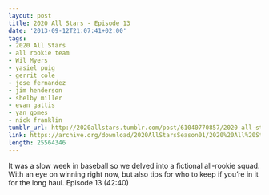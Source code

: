 ```yaml
---
layout: post
title: 2020 All Stars - Episode 13
date: '2013-09-12T21:07:41+02:00'
tags:
- 2020 All Stars
- all rookie team
- Wil Myers
- yasiel puig
- gerrit cole
- jose fernandez
- jim henderson
- shelby miller
- evan gattis
- yan gomes
- nick franklin
tumblr_url: http://2020allstars.tumblr.com/post/61040770857/2020-all-stars-episode-13
link: https://archive.org/download/2020AllStarsSeason01/2020%20All%20Stars%20-%20Episode%2013%20-%2020130911%20-%20Final.mp3
length: 25564346
---
```

It was a slow week in baseball so we delved into a fictional all-rookie squad.  With an eye on winning right now, but also tips for who to keep if you’re in it for the long haul.
Episode 13 (42:40)
